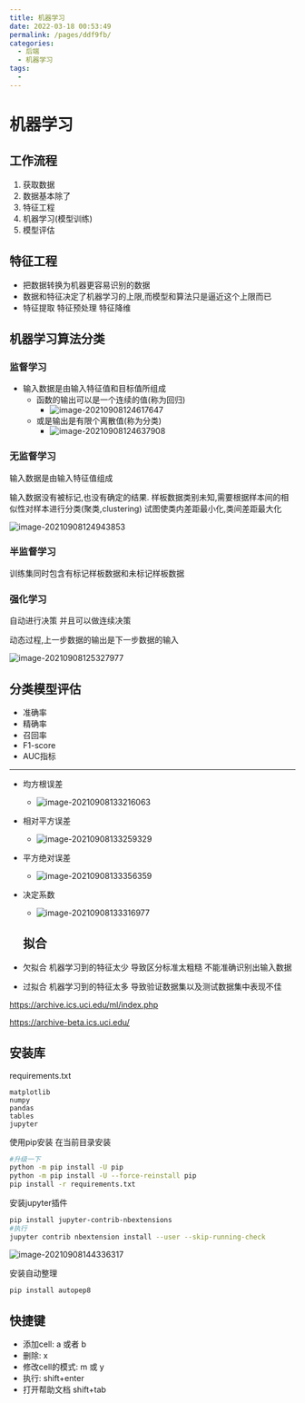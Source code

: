 ```yaml
---
title: 机器学习
date: 2022-03-18 00:53:49
permalink: /pages/ddf9fb/
categories:
  - 后端
  - 机器学习
tags:
  - 
---
```

# 机器学习



## 工作流程

1. 获取数据
2. 数据基本除了
3. 特征工程
4. 机器学习(模型训练)
5. 模型评估



## 特征工程

- 把数据转换为机器更容易识别的数据
- 数据和特征决定了机器学习的上限,而模型和算法只是逼近这个上限而已
- 特征提取 特征预处理 特征降维



## 机器学习算法分类



### 监督学习

- 输入数据是由输入特征值和目标值所组成
  - 函数的输出可以是一个连续的值(称为回归)
    - ![image-20210908124617647](https://gitee.com/Iekrwh/md-images/raw/master/images/image-20210908124617647.png)
  - 或是输出是有限个离散值(称为分类)
    - ![image-20210908124637908](https://gitee.com/Iekrwh/md-images/raw/master/images/image-20210908124637908.png)

### 无监督学习

输入数据是由输入特征值组成

输入数据没有被标记,也没有确定的结果. 样板数据类别未知,需要根据样本间的相似性对样本进行分类(聚类,clustering) 试图使类内差距最小化,类间差距最大化

![image-20210908124943853](https://gitee.com/Iekrwh/md-images/raw/master/images/image-20210908124943853.png)



### 半监督学习

训练集同时包含有标记样板数据和未标记样板数据



### 强化学习

自动进行决策 并且可以做连续决策

动态过程,上一步数据的输出是下一步数据的输入

![image-20210908125327977](https://gitee.com/Iekrwh/md-images/raw/master/images/image-20210908125327977.png)



## 分类模型评估

- 准确率
- 精确率
- 召回率
- F1-score
- AUC指标

------

- 均方根误差

  - ![image-20210908133216063](https://gitee.com/Iekrwh/md-images/raw/master/images/image-20210908133216063.png) 
 - 相对平方误差
    - ![image-20210908133259329](https://gitee.com/Iekrwh/md-images/raw/master/images/image-20210908133259329.png)
- 平方绝对误差
  - ![image-20210908133356359](https://gitee.com/Iekrwh/md-images/raw/master/images/image-20210908133356359.png)
- 决定系数
  - ![image-20210908133316977](https://gitee.com/Iekrwh/md-images/raw/master/images/image-20210908133316977.png)



  ## 拟合

- 欠拟合  机器学习到的特征太少 导致区分标准太粗糙  不能准确识别出输入数据
- 过拟合  机器学习到的特征太多  导致验证数据集以及测试数据集中表现不佳

https://archive.ics.uci.edu/ml/index.php

https://archive-beta.ics.uci.edu/





## 安装库

requirements.txt

```
matplotlib
numpy
pandas
tables
jupyter
```

使用pip安装  在当前目录安装

```sh
#升级一下
python -m pip install -U pip
python -m pip install -U --force-reinstall pip
pip install -r requirements.txt
```

安装jupyter插件

```sh
pip install jupyter-contrib-nbextensions
#执行
jupyter contrib nbextension install --user --skip-running-check
```

![image-20210908144336317](https://gitee.com/Iekrwh/md-images/raw/master/images/image-20210908144336317.png)

安装自动整理

```sh
pip install autopep8
```

## 快捷键

- 添加cell: a 或者 b
- 删除:  x
- 修改cell的模式:  m 或 y
- 执行: shift+enter
- 打开帮助文档 shift+tab

